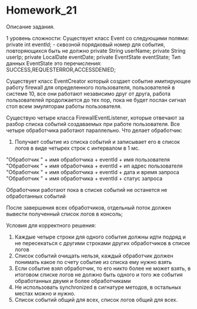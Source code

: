 # Homework_21
Описание задания.

 1 уровень сложности:     Существует класс Event со следующими полями:
    private int eventId; - сквозной порядковый номер для события, повторяющихся быть не должно
    private String userName;
    private String userIp;
    private LocalDate eventDate;
    private EventState eventState;
    Тип данных EventState это перечисления: SUCCESS,REQUESTERROR,ACCESSDENIED;

Существует класс EventCreator который создает событие имитирующее работу firewall
для определенного пользователя, пользователей в системе 10, все они работают
независимо друг от друга, работа пользователей продолжается до тех пор, пока не будет
послан сигнал стоп всем эмуляторам работы пользователя.

Существую четыре класса FirewallEventListener, которые отвечают за разбор списка событий
создаваемых при работе пользователя. Все четыре обработчика работают параллельно.
Что делает обработчик:
1. Получает событие из списка событий и записывает его в список логов в виде четырех строк
с интервалом в 1 мс.

"Обработчик " + имя обработчика + eventId + имя пользователя
"Обработчик " + имя обработчика + eventId + ип адрес пользователя
"Обработчик " + имя обработчика + eventId + дата и время запроса
"Обработчик " + имя обработчика + eventId + статус запроса

Обработчики работают пока в списке событий не останется не обработанных событий

После завершения всех обработчиков, отдельный поток должен вывести полученный
список логов в консоль;

Условия для корректного решения:

1. Каждые четыре строки для одного события должны идти подряд и не пересекаться
с другими строками других обработчиков в списке логов
2. Список событий очищать нельзя, каждый обработчик должен понимать какое по счету
событие из списка ему нужно взять
3. Если событие взял обработчик, то его никто более не может взять, в итоговом списке
логов не должно быть одного и того же события обработанных двумя и более обработчиками
4. Не использовать synchronized в сигнатуре методов, в остальных местах можно и нужно.
5. Список событий общий для всех, список логов общий для всех.
